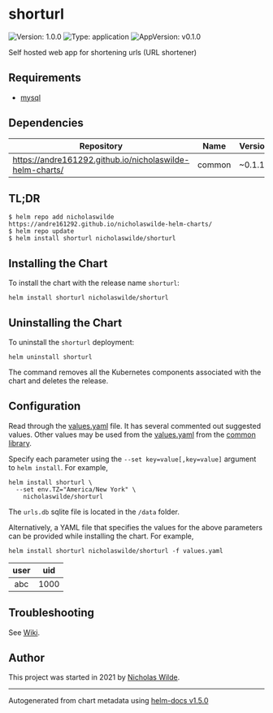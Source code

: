 # shorturl

![Version: 1.0.0](https://img.shields.io/badge/Version-1.0.0-informational?style=flat-square) ![Type: application](https://img.shields.io/badge/Type-application-informational?style=flat-square) ![AppVersion: v0.1.0](https://img.shields.io/badge/AppVersion-v0.1.0-informational?style=flat-square)

Self hosted web app for shortening urls (URL shortener)

## Requirements
* [mysql](https://github.com/nicholaswilde/helm-charts/wiki/Databases)

## Dependencies

| Repository | Name | Version |
|------------|------|---------|
| https://andre161292.github.io/nicholaswilde-helm-charts/ | common | ~0.1.13 |

## TL;DR
```console
$ helm repo add nicholaswilde https://andre161292.github.io/nicholaswilde-helm-charts/
$ helm repo update
$ helm install shorturl nicholaswilde/shorturl
```

## Installing the Chart
To install the chart with the release name `shorturl`:
```console
helm install shorturl nicholaswilde/shorturl
```

## Uninstalling the Chart
To uninstall the `shorturl` deployment:
```console
helm uninstall shorturl
```
The command removes all the Kubernetes components associated with the chart and deletes the release.

## Configuration

Read through the [values.yaml](./values.yaml) file. It has several commented out suggested values.
Other values may be used from the [values.yaml](../common/values.yaml) from the [common library](../common).

Specify each parameter using the `--set key=value[,key=value]` argument to `helm install`. For example,
```console
helm install shorturl \
  --set env.TZ="America/New York" \
    nicholaswilde/shorturl
```

The `urls.db` sqlite file is located in the `/data` folder.

Alternatively, a YAML file that specifies the values for the above parameters can be provided while installing the chart.
For example,
```console
helm install shorturl nicholaswilde/shorturl -f values.yaml
```

|   user   | uid |
|:--------:|:---:|
| abc | 1000 |

## Troubleshooting
See [Wiki](https://github.com/nicholaswilde/helm-charts/wiki/Troubleshooting).

## Author
This project was started in 2021 by [Nicholas Wilde](https://github.com/nicholaswilde).

----------------------------------------------
Autogenerated from chart metadata using [helm-docs v1.5.0](https://github.com/norwoodj/helm-docs/releases/v1.5.0)

